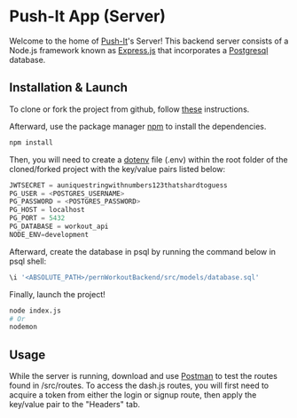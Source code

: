 # Push-It App (Server)

Welcome to the home of [Push-It]()'s Server! This backend server consists of a Node.js framework known as [Express.js](https://expressjs.com/) that incorporates a [Postgresql](https://www.postgresql.org/) database.

## Installation & Launch

To clone or fork the project from github, follow [these](https://docs.github.com/en/desktop/contributing-and-collaborating-using-github-desktop/adding-and-cloning-repositories/cloning-and-forking-repositories-from-github-desktop) instructions.

Afterward, use the package manager [npm](https://www.npmjs.com/) to install the dependencies.

```bash
npm install
```

Then, you will need to create a [dotenv](https://www.npmjs.com/package/dotenv) file (.env) within the root folder of the cloned/forked project with the key/value pairs listed below:

```javascript
JWTSECRET = auniquestringwithnumbers123thatshardtoguess
PG_USER = <POSTGRES_USERNAME>
PG_PASSWORD = <POSTGRES_PASSWORD>
PG_HOST = localhost
PG_PORT = 5432
PG_DATABASE = workout_api
NODE_ENV=development
```

Afterward, create the database in psql by running the command below in psql shell:

```sql
\i '<ABSOLUTE_PATH>/pernWorkoutBackend/src/models/database.sql'
```

Finally, launch the project!

```bash
node index.js
# Or
nodemon
```

## Usage

While the server is running, download and use [Postman]() to test the routes found in /src/routes. To access the dash.js routes, you will first need to acquire a token from either the login or signup route, then apply the key/value pair to the "Headers" tab.
